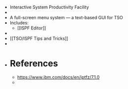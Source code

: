- Interactive System Productivity Facility
-
- A full-screen menu system — a text-based GUI for TSO
- Includes:
	- [[ISPF Editor]]
-
- [[TSO/ISPF Tips and Tricks]]
-
- # References
	- https://www.ibm.com/docs/en/iptfz/7.1.0
	-